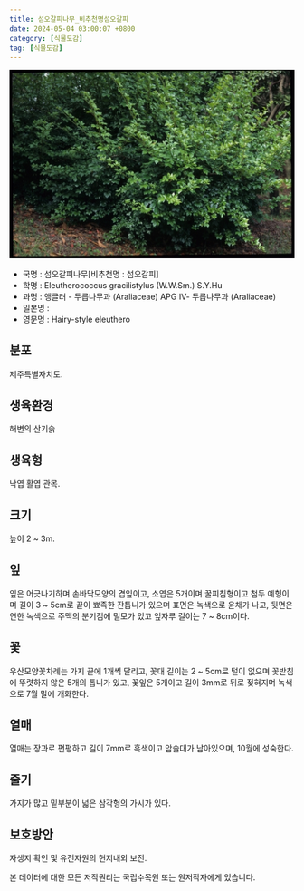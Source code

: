 ```yaml
---
title: 섬오갈피나무_비추천명섬오갈피
date: 2024-05-04 03:00:07 +0800
category: [식물도감]
tag: [식물도감]
---
```




![섬오갈피나무[비추천명 : 섬오갈피]](/assets/img/fileUpload/plants/basic/Araliaceae/Eleutherococcus/18903/18903_1_th2.jpg)
- 국명 : 섬오갈피나무[비추천명 : 섬오갈피]
- 학명 : Eleutherococcus gracilistylus (W.W.Sm.) S.Y.Hu
- 과명 : 앵글러 - 두릅나무과 (Araliaceae) APG Ⅳ- 두릅나무과 (Araliaceae)
- 일본명 : 
- 영문명 : Hairy-style eleuthero


## 분포
제주특별자치도.
## 생육환경
해변의 산기슭
## 생육형
낙엽 활엽 관목. 
## 크기
높이 2 ~ 3m.
## 잎
잎은 어긋나기하며 손바닥모양의 겹잎이고, 소엽은 5개이며 꿀피침형이고 첨두 예형이며 길이 3 ~ 5cm로 끝이 뾰족한 잔톱니가 있으며 표면은 녹색으로 윤채가 나고, 뒷면은 연한 녹색으로 주맥의 분기점에 밀모가 있고 잎자루 길이는 7 ~ 8cm이다.
## 꽃
우산모양꽃차례는 가지 끝에 1개씩 달리고, 꽃대 길이는 2 ~ 5cm로 털이 없으며 꽃받침에 뚜렷하지 않은 5개의 톱니가 있고, 꽃잎은 5개이고 길이 3mm로 뒤로 젖혀지며 녹색으로 7월 말에 개화한다.
## 열매
열매는 장과로 편평하고 길이 7mm로 흑색이고 암술대가 남아있으며, 10월에 성숙한다.
## 줄기
가지가 많고 밑부분이 넓은 삼각형의 가시가 있다.
## 보호방안
자생지 확인 및 유전자원의 현지내외 보전.






본 데이터에 대한 모든 저작권리는 국립수목원 또는 원저작자에게 있습니다.
